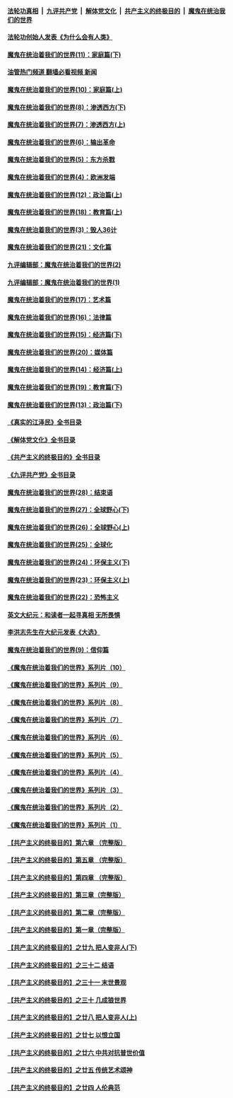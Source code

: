 ####  [法轮功真相](../../../../basic/blob/master/README.md?t=03040012) &nbsp;|&nbsp; [九评共产党](../../../../9ping.md/blob/master/README.md?t=03040012) &nbsp;|&nbsp; [解体党文化](../../../../jtdwh.md/blob/master/README.md?t=03040012)  &nbsp;|&nbsp; [共产主义的终极目的](../../../../gczydzjmd.md/blob/master/README.md?t=03040012) &nbsp;|&nbsp; [魔鬼在统治我们的世界](../../../../mgztzwmdsj.md/blob/master/README.md?t=03040012) 

#### [法轮功创始人发表《为什么会有人类》](../pages/nsc422/n13912117.md?t=03040012) 

#### [魔鬼在统治着我们的世界(11)：家庭篇(下)](../pages/nsc422/n10440961.md?t=03040012) 

#### [油管热门频道 翻墙必看视频 新闻](http://129.146.143.75:81/youtube.html?03040012)

#### [魔鬼在统治着我们的世界(10)：家庭篇(上)](../pages/nsc422/n10435448.md?t=03040012) 

#### [魔鬼在统治着我们的世界(8)：渗透西方(下)](../pages/nsc422/n10429603.md?t=03040012) 

#### [魔鬼在统治着我们的世界(7)：渗透西方(上)](../pages/nsc422/n10426013.md?t=03040012) 

#### [魔鬼在统治着我们的世界(6)：输出革命](../pages/nsc422/n10421536.md?t=03040012) 

#### [魔鬼在统治着我们的世界(5)：东方杀戮](../pages/nsc422/n10417707.md?t=03040012) 

#### [魔鬼在统治着我们的世界(4)：欧洲发端](../pages/nsc422/n10414890.md?t=03040012) 

#### [魔鬼在统治着我们的世界(12)：政治篇(上)](../pages/nsc422/n10444576.md?t=03040012) 

#### [魔鬼在统治着我们的世界(18)：教育篇(上)](../pages/nsc422/n10526970.md?t=03040012) 

#### [魔鬼在统治着我们的世界(3)：毁人36计](../pages/nsc422/n10411583.md?t=03040012) 

#### [魔鬼在统治着我们的世界(21)：文化篇](../pages/nsc422/n10597706.md?t=03040012) 

#### [九评编辑部：魔鬼在统治着我们的世界(2)](../pages/nsc422/n10410036.md?t=03040012) 

#### [九评编辑部：魔鬼在统治着我们的世界(1)](../pages/nsc422/n10406825.md?t=03040012) 

#### [魔鬼在统治着我们的世界(17)：艺术篇](../pages/nsc422/n10499093.md?t=03040012) 

#### [魔鬼在统治着我们的世界(16)：法律篇](../pages/nsc422/n10485969.md?t=03040012) 

#### [魔鬼在统治着我们的世界(15)：经济篇(下)](../pages/nsc422/n10469975.md?t=03040012) 

#### [魔鬼在统治着我们的世界(20)：媒体篇](../pages/nsc422/n10586579.md?t=03040012) 

#### [魔鬼在统治着我们的世界(14)：经济篇(上)](../pages/nsc422/n10457370.md?t=03040012) 

#### [魔鬼在统治着我们的世界(19)：教育篇(下)](../pages/nsc422/n10564808.md?t=03040012) 

#### [魔鬼在统治着我们的世界(13)：政治篇(下)](../pages/nsc422/n10448270.md?t=03040012) 

#### [《真实的江泽民》全书目录](../pages/nsc422/n13721399.md?t=03040012) 

#### [《解体党文化》全书目录](../pages/nsc422/n13721157.md?t=03040012) 

#### [《共产主义的终极目的》全书目录](../pages/nsc422/n13721048.md?t=03040012) 

#### [《九评共产党》全书目录](../pages/nsc422/n13708085.md?t=03040012) 

#### [魔鬼在统治着我们的世界(28)：结束语](../pages/nsc422/n10936246.md?t=03040012) 

#### [魔鬼在统治着我们的世界(27)：全球野心(下)](../pages/nsc422/n10928319.md?t=03040012) 

#### [魔鬼在统治着我们的世界(26)：全球野心(上)](../pages/nsc422/n10900318.md?t=03040012) 

#### [魔鬼在统治着我们的世界(25)：全球化](../pages/nsc422/n10788205.md?t=03040012) 

#### [魔鬼在统治着我们的世界(24)：环保主义(下)](../pages/nsc422/n10695307.md?t=03040012) 

#### [魔鬼在统治着我们的世界(23)：环保主义(上)](../pages/nsc422/n10688613.md?t=03040012) 

#### [魔鬼在统治着我们的世界(22)：恐怖主义](../pages/nsc422/n10614727.md?t=03040012) 

#### [英文大纪元：和读者一起寻真相 无所畏惧](../pages/nsc422/n12542027.md?t=03040012) 

#### [李洪志先生在大纪元发表《大选》](../pages/nsc422/n12534746.md?t=03040012) 

#### [魔鬼在统治着我们的世界(9)：信仰篇](../pages/nsc422/n10432159.md?t=03040012) 

#### [《魔鬼在统治着我们的世界》系列片（10）](../pages/nsc422/n12292670.md?t=03040012) 

#### [《魔鬼在统治着我们的世界》系列片（9）](../pages/nsc422/n12290859.md?t=03040012) 

#### [《魔鬼在统治着我们的世界》系列片（8）](../pages/nsc422/n12287445.md?t=03040012) 

#### [《魔鬼在统治着我们的世界》系列片（7）](../pages/nsc422/n12283425.md?t=03040012) 

#### [《魔鬼在统治着我们的世界》系列片（6）](../pages/nsc422/n12282314.md?t=03040012) 

#### [《魔鬼在统治着我们的世界》系列片（5）](../pages/nsc422/n12281419.md?t=03040012) 

#### [《魔鬼在统治着我们的世界》系列片（4）](../pages/nsc422/n12274024.md?t=03040012) 

#### [《魔鬼在统治着我们的世界》系列片（3）](../pages/nsc422/n12271322.md?t=03040012) 

#### [《魔鬼在统治着我们的世界》系列片（2）](../pages/nsc422/n12269049.md?t=03040012) 

#### [《魔鬼在统治着我们的世界》系列片（1）](../pages/nsc422/n12267575.md?t=03040012) 

#### [【共产主义的终极目的】第六章 （完整版）](../pages/nsc422/n11428913.md?t=03040012) 

#### [【共产主义的终极目的】第五章 （完整版）](../pages/nsc422/n11428912.md?t=03040012) 

#### [【共产主义的终极目的】第四章 （完整版）](../pages/nsc422/n11428907.md?t=03040012) 

#### [【共产主义的终极目的】第三章（完整版）](../pages/nsc422/n11428848.md?t=03040012) 

#### [【共产主义的终极目的】第二章（完整版）](../pages/nsc422/n11428831.md?t=03040012) 

#### [【共产主义的终极目的】第一章（完整版）](../pages/nsc422/n11417651.md?t=03040012) 

#### [【共产主义的终极目的】之廿九 把人变非人(下)](../pages/nsc422/n11344140.md?t=03040012) 

#### [【共产主义的终极目的】之三十二 结语](../pages/nsc422/n11360535.md?t=03040012) 

#### [【共产主义的终极目的】之三十一 末世景观](../pages/nsc422/n11351129.md?t=03040012) 

#### [【共产主义的终极目的】之三十 几成狼世界](../pages/nsc422/n11348280.md?t=03040012) 

#### [【共产主义的终极目的】之廿八 把人变非人(上)](../pages/nsc422/n11340492.md?t=03040012) 

#### [【共产主义的终极目的】之廿七 以恨立国](../pages/nsc422/n11336944.md?t=03040012) 

#### [【共产主义的终极目的】之廿六 中共对抗普世价值](../pages/nsc422/n11324785.md?t=03040012) 

#### [【共产主义的终极目的】之廿五 传统艺术颂神](../pages/nsc422/n11296396.md?t=03040012) 

#### [【共产主义的终极目的】之廿四 人伦典范](../pages/nsc422/n11296397.md?t=03040012) 

<img src='http://gfw-breaker.win/goodnews/indexes/nsc422.md' width='0px' height='0px'/>
